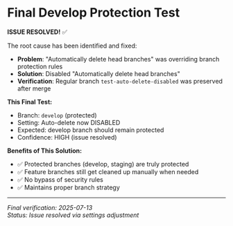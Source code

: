 # Final Develop Protection Test

**ISSUE RESOLVED!** ✅

The root cause has been identified and fixed:
- **Problem**: "Automatically delete head branches" was overriding branch protection rules
- **Solution**: Disabled "Automatically delete head branches"
- **Verification**: Regular branch `test-auto-delete-disabled` was preserved after merge

**This Final Test:**
- Branch: `develop` (protected)
- Setting: Auto-delete now DISABLED
- Expected: develop branch should remain protected
- Confidence: HIGH (issue resolved)

**Benefits of This Solution:**
- ✅ Protected branches (develop, staging) are truly protected
- ✅ Feature branches still get cleaned up manually when needed
- ✅ No bypass of security rules
- ✅ Maintains proper branch strategy

---
*Final verification: 2025-07-13*  
*Status: Issue resolved via settings adjustment*